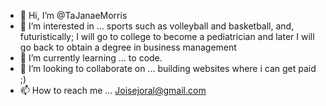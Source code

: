 - 👋 Hi, I’m @TaJanaeMorris
- 👀 I’m interested in ... sports such as volleyball and basketball, and, futuristically; I will go to college to become a pediatrician and later I will go back to obtain a degree in business management
- 🌱 I’m currently learning ... to code.
- 💞️ I’m looking to collaborate on ... building websites where i can get paid ;)
- 📫 How to reach me ... Joisejoral@gmail.com

<!---
TaJanaeMorris/TaJanaeMorris is a ✨ special ✨ repository because its `README.md` (this file) appears on your GitHub profile.
You can click the Preview link to take a look at your changes.
--->
